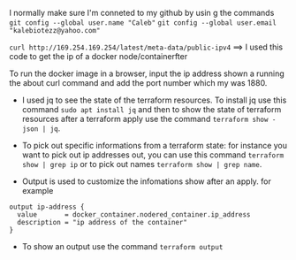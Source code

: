 I normally make sure I'm conneted to my github by usin g the commands <br/>
`git config --global user.name "Caleb"`
`git config --global user.email "kalebiotezz@yahoo.com"`





`curl http://169.254.169.254/latest/meta-data/public-ipv4` ==> I used this code to get the ip of a docker node/containerfter 

To run the docker image in a browser, input the ip address shown a running the about curl command and add the port number which my was 1880.

- I used jq to see the state of the terraform resources. To install jq use this command `sudo apt install jq` and then to show the state of terraform resources after a terraform apply use the command `terraform show -json | jq`.

- To pick out specific informations from a terraform state: for instance you want to pick out ip addresses out, you can use this command `terraform show | grep ip` or to pick out names `terraform show | grep name`.

- Output is used to customize the infomations show after an apply. for example 
```
output ip-address {
  value       = docker_container.nodered_container.ip_address
  description = "ip address of the container"
} 
````

- To show an output use the command `terraform output`